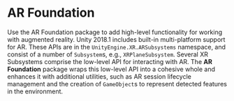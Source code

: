 # AR Foundation

Use the AR Foundation package to add high-level functionality for working with augmented reality. Unity 2018.1 includes built-in multi-platform support for AR. These APIs are in the `UnityEngine.XR.ARSubsystems` namespace, and consist of a number of `Subsystem`s, e.g., `XRPlaneSubsystem`. Several XR Subsystems comprise the low-level API for interacting with AR. The **AR Foundation** package wraps this low-level API into a cohesive whole and enhances it with additional utilities, such as AR session lifecycle management and the creation of `GameObject`s to represent detected features in the environment.
